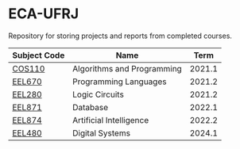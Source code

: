 # ECA-UFRJ
Repository for storing projects and reports from completed courses.


| Subject Code | Name | Term |
| --- | --- | --- |
| [COS110](https://github.com/ReginaldoSantos1333/ECA-UFRJ/tree/main/COS110) | Algorithms and Programming | 2021.1 |
| [EEL670](https://github.com/ReginaldoSantos1333/ECA-UFRJ/tree/main/EEL670)  | Programming Languages | 2021.2 |
| [EEL280](https://github.com/ReginaldoSantos1333/ECA-UFRJ/tree/main/EEL280) | Logic Circuits | 2021.2 |
| [EEL871](https://github.com/ReginaldoSantos1333/ECA-UFRJ/tree/main/EEL871) | Database | 2022.1 |
| [EEL874](https://github.com/ReginaldoSantos1333/ECA-UFRJ/tree/main/EEL874) | Artificial Intelligence | 2022.2 |
| [EEL480](https://github.com/ReginaldoSantos1333/ECA-UFRJ/tree/main/EEL480) | Digital Systems | 2024.1 |

